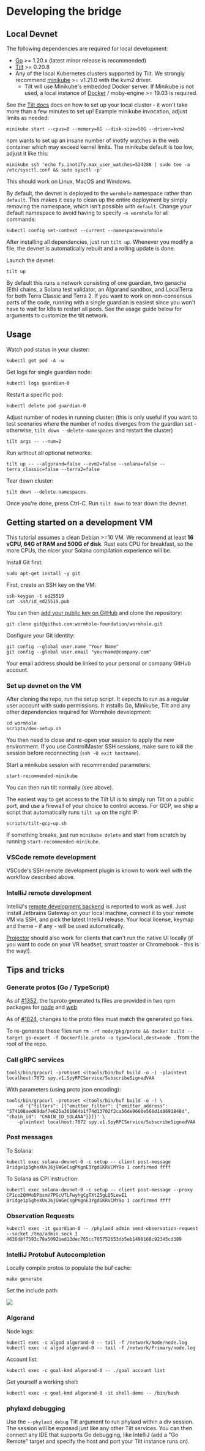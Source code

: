 # Developing the bridge

## Local Devnet

The following dependencies are required for local development:

- [Go](https://golang.org/dl/) >= 1.20.x (latest minor release is recommended)
- [Tilt](http://tilt.dev/) >= 0.20.8
- Any of the local Kubernetes clusters supported by Tilt.
  We strongly recommend [minikube](https://kubernetes.io/docs/setup/learning-environment/minikube/) >=
  v1.21.0 with the kvm2 driver.
  - Tilt will use Minikube's embedded Docker server. If Minikube is not used, a local instance of
    [Docker](https://docs.docker.com/engine/install/) / moby-engine >= 19.03 is required.

See the [Tilt docs](https://docs.tilt.dev/install.html) docs on how to set up your local cluster -
it won't take more than a few minutes to set up! Example minikube invocation, adjust limits as needed:

    minikube start --cpus=8 --memory=8G --disk-size=50G --driver=kvm2

npm wants to set up an insane number of inotify watches in the web container which may exceed kernel limits.
The minikube default is too low, adjust it like this:

    minikube ssh 'echo fs.inotify.max_user_watches=524288 | sudo tee -a /etc/sysctl.conf && sudo sysctl -p'

This should work on Linux, MacOS and Windows.

By default, the devnet is deployed to the `wormhole` namespace rather than `default`. This makes it easy to clean up the
entire deployment by simply removing the namespace, which isn't possible with `default`. Change your default namespace
to avoid having to specify `-n wormhole` for all commands:

    kubectl config set-context --current --namespace=wormhole

After installing all dependencies, just run `tilt up`.
Whenever you modify a file, the devnet is automatically rebuilt and a rolling update is done.

Launch the devnet:

    tilt up

By default this runs a network consisting of one guardian, two ganache (Eth) chains, a Solana test validator, an Algorand sandbox, and LocalTerra for both Terra Classic and Terra 2. If you want to work on non-consensus parts of the code, running with a single guardian is easiest since you won't have to wait for k8s to restart all pods. See the usage guide below for arguments to customize the tilt network.

## Usage

Watch pod status in your cluster:

    kubectl get pod -A -w

Get logs for single guardian node:

    kubectl logs guardian-0

Restart a specific pod:

    kubectl delete pod guardian-0

Adjust number of nodes in running cluster: (this is only useful if you want to test scenarios where the number
of nodes diverges from the guardian set - otherwise, `tilt down --delete-namespaces` and restart the cluster)

    tilt args -- --num=2

Run without all optional networks:

    tilt up -- --algorand=false --evm2=false --solana=false --terra_classic=false --terra2=false

Tear down cluster:

    tilt down --delete-namespaces

Once you're done, press Ctrl-C. Run `tilt down` to tear down the devnet.

## Getting started on a development VM

This tutorial assumes a clean Debian >=10 VM. We recommend at least **16 vCPU, 64G of RAM and 500G of disk**.
Rust eats CPU for breakfast, so the more CPUs, the nicer your Solana compilation experience will be.

Install Git first:

    sudo apt-get install -y git

First, create an SSH key on the VM:

    ssh-keygen -t ed25519
    cat .ssh/id_ed25519.pub

You can then [add your public key on GitHub](https://github.com/settings/keys) and clone the repository:

    git clone git@github.com:wormhole-foundation/wormhole.git

Configure your Git identity:

    git config --global user.name "Your Name"
    git config --global user.email "yourname@company.com"

Your email address should be linked to your personal or company GitHub account.

### Set up devnet on the VM

After cloning the repo, run the setup script. It expects to run as a regular user account with sudo permissions.
It installs Go, Minikube, Tilt and any other dependencies required for Wormhole development:

    cd wormhole
    scripts/dev-setup.sh

You then need to close and re-open your session to apply the new environment.
If you use ControlMaster SSH sessions, make sure to kill the session before reconnecting (`ssh -O exit hostname`).

Start a minikube session with recommended parameters:

    start-recommended-minikube

You can then run tilt normally (see above).

The easiest way to get access to the Tilt UI is to simply run Tilt on a public port, and use a firewall
of your choice to control access. For GCP, we ship a script that automatically runs `tilt up` on the right IP:

    scripts/tilt-gcp-up.sh

If something breaks, just run `minikube delete` and start from scratch by running `start-recommended-minikube`.

### VSCode remote development

VSCode's SSH remote development plugin is known to work well with the workflow described above.

### IntelliJ remote development

IntelliJ's [remote development backend](https://www.jetbrains.com/remote-development/gateway/) is reported to work as well. Just install Jetbrains Gateway on your local machine, connect it to your remote VM via SSH, and pick the latest IntelliJ release. Your local license, keymap and theme - if any - will be used automatically.

[Projector](https://lp.jetbrains.com/projector/) should also work for clients that can't run the native UI locally
(if you want to code on your VR headset, smart toaster or Chromebook - this is the way!).

## Tips and tricks

### Generate protos (Go / TypeScript)

As of [#1352](https://github.com/wormhole-foundation/wormhole/pull/1352), the tsproto generated ts files are provided in two npm packages for [node](./sdk/js-proto-node/) and [web](./sdk/js-proto-web/)

As of [#1824](https://github.com/wormhole-foundation/wormhole/pull/1824), changes to the proto files must match the generated go files.

To re-generate these files run `rm -rf node/pkg/proto && docker build --target go-export -f Dockerfile.proto -o type=local,dest=node .` from the root of the repo.

### Call gRPC services

    tools/bin/grpcurl -protoset <(tools/bin/buf build -o -) -plaintext localhost:7072 spy.v1.SpyRPCService/SubscribeSignedVAA

With parameters (using proto json encoding):

    tools/bin/grpcurl -protoset <(tools/bin/buf build -o -) \
        -d '{"filters": [{"emitter_filter": {"emitter_address": "574108aed69daf7e625a361864b1f74d13702f2ca56de9660e566d1d8691848d", "chain_id": "CHAIN_ID_SOLANA"}}]}' \
        -plaintext localhost:7072 spy.v1.SpyRPCService/SubscribeSignedVAA

### Post messages

To Solana:

    kubectl exec solana-devnet-0 -c setup -- client post-message Bridge1p5gheXUvJ6jGWGeCsgPKgnE3YgdGKRVCMY9o 1 confirmed ffff

To Solana as CPI instruction:

    kubectl exec solana-devnet-0 -c setup -- client post-message --proxy CP1co2QMMoDPbsmV7PGcUTLFwyhgCgTXt25gLQ5LewE1 Bridge1p5gheXUvJ6jGWGeCsgPKgnE3YgdGKRVCMY9o 1 confirmed ffff

### Observation Requests

    kubectl exec -it guardian-0 -- /phylaxd admin send-observation-request --socket /tmp/admin.sock 1 4636d8f7593c78a5092bed13dec765cc705752653db5eb1498168c92345cd389

### IntelliJ Protobuf Autocompletion

Locally compile protos to populate the buf cache:

    make generate

Set the include path:

![](https://i.imgur.com/bDij6Cu.png)

### Algorand

Node logs:

    kubectl exec -c algod algorand-0 -- tail -f /network/Node/node.log
    kubectl exec -c algod algorand-0 -- tail -f /network/Primary/node.log

Account list:

    kubectl exec -c goal-kmd algorand-0 -- ./goal account list

Get yourself a working shell:

    kubectl exec -c goal-kmd algorand-0 -it shell-demo -- /bin/bash

### phylaxd debugging

Use the `--phylaxd_debug` Tilt argument to run phylaxd within a dlv session. The session will be exposed just like
any other Tilt services. You can then connect any IDE that supports Go debugging, like IntelliJ (add a "Go Remote"
target and specify the host and port your Tilt instance runs on).
